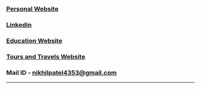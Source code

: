 ### <a href="https://niikhilpatel.github.io/nikhilpatel/" target="_blank">Personal Website</a>
<!--  ### <a href="https://www.instagram.com/niikhilpatel" target="_blank">Instagram</a>    -->
### <a href="https://www.linkedin.com/in/niikhilpatel/" target="_blank">Linkedin</a>
### <a href="https://niikhilpatel.github.io/Education-Website/" target="_blank">Education Website</a>
### <a href="https://niikhilpatel.github.io/Tours-and-Travels-Website/" target="_blank">Tours and Travels Website</a>
<!-- ### <a href="https://niikhilpatel.github.io/tri-fitness/" target="_blank">Fitness Website</a>    -->
### Mail ID - nikhilpatel4353@gmail.com
<hr>

<!-- ![Nikhil's Gtihub Stats](https://github-readme-stats.vercel.app/api?username=niikhilpatel&show_icons=true&theme=radical)            -->
<!-- ![Nikhil's Languages](https://github-readme-stats.vercel.app/api/top-langs/?username=niikhilpatel&show_icons=true&theme=radical)    -->
